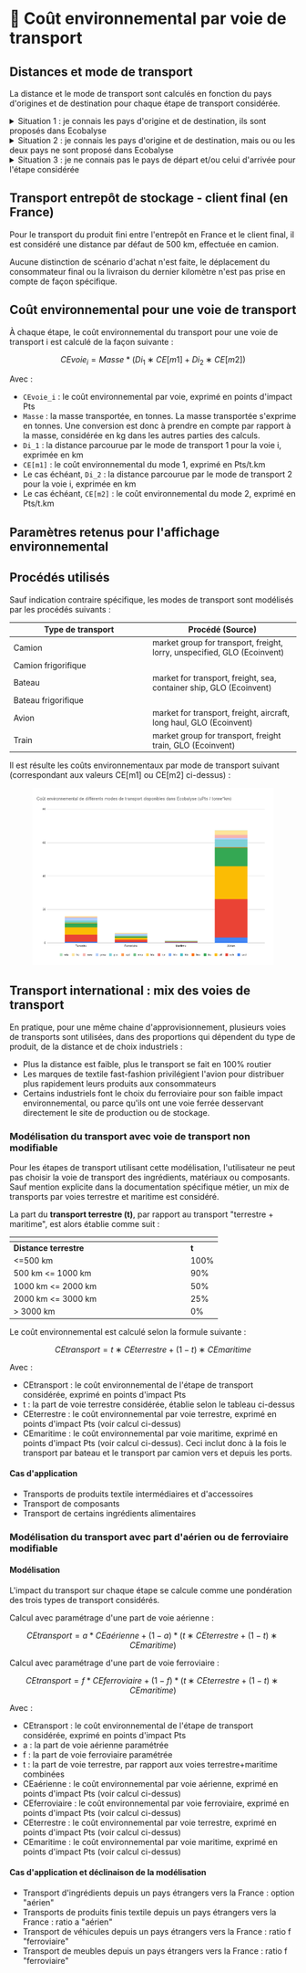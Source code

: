 # 🚚 Coût environnemental par voie de transport

## Distances et mode de transport

La distance et le mode de transport sont calculés en fonction du pays d'origines et de destination pour chaque étape de transport considérée.&#x20;

<details>

<summary>Situation 1 : je connais les pays d'origine et de destination, ils sont proposés dans Ecobalyse</summary>

Les distances entre pays sont calculées de la façon suivante en fonction du mode de transport principal choisi :&#x20;

**Voie terrestre :**&#x20;

La distance par voie terrestre est calculée avec le calculateur [https://www.searates.com/services/distances-time](https://www.searates.com/services/distances-time/) (calculateur recommandé par le PEF, [Product Environmental Footprint Category Rules Guidance](https://eplca.jrc.ec.europa.eu/permalink/PEFCR_guidance_v6.3-2.pdf), 7.14.3 From factory to final client)

**Voie maritime (+ terrestre)** :&#x20;

Le choix d'une voie maritime se décline en deux composantes :

* Transport par bateau, avec une distance de port à port. Calcul de la distance avec le calculateur [https://www.searates.com/services/distances-time](https://www.searates.com/services/distances-time/) (calculateur recommandé par la méthode PEF).
*   Transport par camion : distance fixée à 1000km. Pour les pays situés à moins de 2000 km en transport terrestre, cette distance est ramenée à la moitié de la distance en transport terrestre.&#x20;

    Dvoiemer\_camion = min (1000; Dvoieterre/2)

    avec :&#x20;

    * Dvoiemer\_camion : distance en camion par la voie maritime, en km
    * Dvoieterre : distance en camion par la voie terrestre, en km

**Voie aérienne (+ terrestre)** :&#x20;

Le choix d'une voie aérienne se décline en deux composantes :

* Transport par avion, avec une distance d'aéroport à aéroport. Calcul de distance à vol d'oiseau avec geopy.distance, entre le centre de chaque pays.
*   Transport par camion : distance fixée à 1000km. Pour les pays situés à moins de 2000 km en transport terrestre, cette distance est ramenée à la moitié de la distance en transport terrestre.

    Dvoieair\_camion = min (1000; Dvoieterre/2)

    avec :&#x20;

    * Dvoieair\_camion : distance en camion par la voie aérienne, en km
    * Dvoieterre : distance en camion par la voie terrestre, en km

**Voie ferroviaire** : La distance par voie ferroviaire est calculée avec le calculateur [https://www.searates.com/services/distances-time](https://www.searates.com/services/distances-time/) EN COURS



Lorsque deux étapes successives sont réalisées dans un même pays, des distances par défaut sont considérées :&#x20;

* Distance par voie terrestre : 500 km
* Distance par voie aérienne : 500 km en avion + 250 km par camion
* Distance par voie ferroviaire : 500 km
* Le transport maritime est exclu.

_Ce choix de distance par défaut relève d'une orientation spécifique à l'outil et devant être discutée. Le cas de deux étapes successives réalisées sur un même site, avec donc une distance nulle, pourrait être intégré._

[Toutes les distances entre pays (identifiés par leurs code alpha-2) sont visibles sur cette page](https://github.com/MTES-MCT/wikicarbone/blob/master/public/data/transports.json) (hors distances vers et depuis les ports et aéroports)

</details>

<details>

<summary>Situation 2 : je connais les pays d'origine et de destination, mais ou ou les deux pays ne sont proposé dans Ecobalyse</summary>

Je sélectionne la région (ex : _Europe de l'Ouest_ pour _Allemagne_)

Afin de définir les distances et modes de transport utilisés pour chaque région, un pays est défini en arrière plan :

* Europe de l'Ouest = Espagne
* Europe de l'Est = République Tchèque
* Asie = Chine
* Afrique = Ethiopie
* Amérique du Nord = Etats-Unis
* Amérique latine = Brésil
* Océanie = Australie
* Moyen-Orient = Turquie

Le transport est ensuite calculé de la même façon que si ce pays était directement sélectionné.

</details>

<details>

<summary>Situation 3 : je ne connais pas le pays de départ et/ou celui d'arrivée pour l'étape considérée</summary>

Je sélectionne "Inconnu (par défaut)"

Dans ce cas, les distances suivantes sont fixées par défaut, en cohérence avec la méthode PEF ([Product Environmental Footprint Category Rules Guidance](https://eplca.jrc.ec.europa.eu/permalink/PEFCR_guidance_v6.3-2.pdf), 7.14.3 From factory to final client) :&#x20;

* 1000 km de transport routier, correspondant au transport de l'usine au port ou aéroport de départ et au transport du port ou aéroport d'arrivée à l'usine ou lieu de stockage d'arrivée
* 18 000 km de transport maritime ou 10 000 km de transport aérien (pas de transport par train)

</details>

## Transport entrepôt de stockage - client final (en France)

Pour le transport du produit fini entre l'entrepôt en France et le client final, il est considéré une distance par défaut de 500 km, effectuée en camion.

Aucune distinction de scénario d'achat n'est faite, le déplacement du consommateur final ou la livraison du dernier kilomètre n'est pas prise en compte de façon spécifique.

## Coût environnemental pour une voie de transport

À chaque étape, le coût environnemental du transport pour une voie de transport i est calculé de la façon suivante :

$$
CEvoie_i=Masse*(Di_1∗CE[m1]+Di_2∗CE[m2])
$$

Avec :&#x20;

* `CEvoie_i` : le coût environnemental par voie, exprimé en points d'impact Pts
* `Masse` : la masse transportée, en tonnes. La masse transportée s'exprime en tonnes. Une conversion est donc à prendre en compte par rapport à la masse, considérée en kg dans les autres parties des calculs.
* `Di_1` : la distance parcourue par le mode de transport 1 pour la voie i, exprimée en km
* `CE[m1]` : le coût environnemental du mode 1, exprimé en Pts/t.km
* Le cas échéant, `Di_2` : la distance parcourue par le mode de transport 2 pour la voie i, exprimée en km
* Le cas échéant, `CE[m2]` : le coût environnemental du mode 2, exprimé en Pts/t.km

## Paramètres retenus pour l'affichage environnemental



## Procédés utilisés

Sauf indication contraire spécifique, les modes de transport sont modélisés par les procédés suivants :

<table><thead><tr><th width="230">Type de transport</th><th>Procédé (Source)</th></tr></thead><tbody><tr><td>Camion</td><td>market group for transport, freight, lorry, unspecified, GLO (Ecoinvent)</td></tr><tr><td>Camion frigorifique</td><td></td></tr><tr><td>Bateau</td><td>market for transport, freight, sea, container ship, GLO (Ecoinvent)</td></tr><tr><td>Bateau frigorifique</td><td></td></tr><tr><td>Avion</td><td>market for transport, freight, aircraft, long haul, GLO (Ecoinvent)</td></tr><tr><td>Train</td><td>market group for transport, freight train, GLO (Ecoinvent)</td></tr></tbody></table>

Il est résulte les coûts environnementaux par mode de transport suivant (correspondant aux valeurs CE\[m1] ou CE\[m2] ci-dessus) :&#x20;

<figure><img src="../../.gitbook/assets/image (314).png" alt=""><figcaption></figcaption></figure>

## Transport international : mix des voies de transport

En pratique, pour une même chaine d'approvisionnement, plusieurs voies de transports sont utilisées, dans des proportions qui dépendent du type de produit, de la distance et de choix industriels :

* Plus la distance est faible, plus le transport se fait en 100% routier
* Les marques de textile fast-fashion privilégient l'avion pour distribuer plus rapidement leurs produits aux consommateurs
* Certains industriels font le choix du ferroviaire pour son faible impact environnemental, ou parce qu'ils ont une voie ferrée desservant directement le site de production ou de stockage.

### Modélisation du transport avec voie de transport non modifiable

Pour les étapes de transport utilisant cette modélisation, l'utilisateur ne peut pas choisir la voie de transport des ingrédients, matériaux ou composants. Sauf mention explicite dans la documentation spécifique métier, un mix de transports par voies terrestre et maritime est considéré.

La part du **transport terrestre (t)**, par rapport au transport "terrestre + maritime", est alors établie comme suit :

<table data-header-hidden><thead><tr><th width="297"></th><th></th></tr></thead><tbody><tr><td><strong>Distance terrestre</strong></td><td><strong>t</strong></td></tr><tr><td>&#x3C;=500 km</td><td>100%</td></tr><tr><td>500 km &#x3C;= 1000 km</td><td>90%</td></tr><tr><td>1000 km &#x3C;= 2000 km</td><td>50%</td></tr><tr><td>2000 km &#x3C;= 3000 km</td><td>25%</td></tr><tr><td>> 3000 km</td><td>0%</td></tr></tbody></table>

Le coût environnemental est calculé selon la formule suivante :

$$
CEtransport=t∗CEterrestre+(1−t)∗CEmaritime
$$

Avec :&#x20;

* CEtransport : le coût environnemental de l'étape de transport considérée, exprimé en points d'impact Pts
* t : la part de voie terrestre considérée, établie selon le tableau ci-dessus
* CEterrestre : le coût environnemental par voie terrestre, exprimé en points d'impact Pts (voir calcul ci-dessus)
* CEmaritime : le coût environnemental par voie maritime, exprimé en points d'impact Pts (voir calcul ci-dessus). Ceci inclut donc à la fois le transport par bateau et le transport par camion vers et depuis les ports.

#### Cas d'application

* Transports de produits textile intermédiaires et d'accessoires
* Transport de composants
* Transport de certains ingrédients alimentaires

### Modélisation du transport avec part d'aérien ou de ferroviaire modifiable&#x20;

#### Modélisation

L'impact du transport sur chaque étape se calcule comme une pondération des trois types de transport considérés.

Calcul avec paramétrage d'une part de voie aérienne :&#x20;

$$
CEtransport=a*CEaérienne+(1-a)*( t∗CEterrestre+(1−t)∗CEmaritime)
$$

Calcul avec paramétrage d'une part de voie ferroviaire :&#x20;

$$
CEtransport=f*CEferroviaire+(1-f)*( t∗CEterrestre+(1−t)∗CEmaritime)
$$

Avec :&#x20;

* CEtransport : le coût environnemental de l'étape de transport considérée, exprimé en points d'impact Pts
* a : la part de voie aérienne paramétrée
* f : la part de voie ferroviaire paramétrée
* t : la part de voie terrestre, par rapport aux voies terrestre+maritime combinées
* CEaérienne : le coût environnemental par voie aérienne, exprimé en points d'impact Pts (voir calcul ci-dessus)
* CEferroviaire : le coût environnemental par voie ferroviaire, exprimé en points d'impact Pts (voir calcul ci-dessus)
* CEterrestre : le coût environnemental par voie terrestre, exprimé en points d'impact Pts (voir calcul ci-dessus)
* CEmaritime : le coût environnemental par voie maritime, exprimé en points d'impact Pts (voir calcul ci-dessus)

#### Cas d'application et déclinaison de la modélisation

* Transport d'ingrédients depuis un pays étrangers vers la France : option "aérien"
* Transports de produits finis textile depuis un pays étrangers vers la France : ratio a "aérien"
* Transport de véhicules depuis un pays étrangers vers la France : ratio f "ferroviaire"
* Transport de meubles depuis un pays étrangers vers la France : ratio f "ferroviaire"

